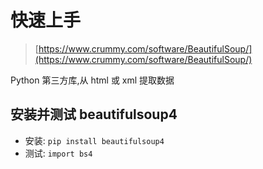 # 快速上手

> [https://www.crummy.com/software/BeautifulSoup/](https://www.crummy.com/software/BeautifulSoup/)

Python 第三方库,从 html 或 xml 提取数据

## 安装并测试 beautifulsoup4

- 安装: `pip install beautifulsoup4`
- 测试: `import bs4`
